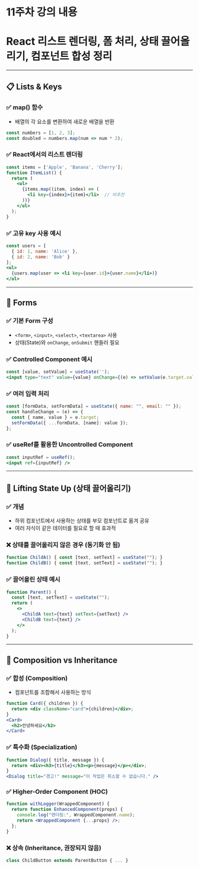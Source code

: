 # 11주차 강의 내용

# React 리스트 렌더링, 폼 처리, 상태 끌어올리기, 컴포넌트 합성 정리

---

## 📋 Lists & Keys

### ✅ map() 함수
- 배열의 각 요소를 변환하여 새로운 배열을 반환
```js
const numbers = [1, 2, 3];
const doubled = numbers.map(num => num * 2);
```

### ✅ React에서의 리스트 렌더링
```jsx
const items = ['Apple', 'Banana', 'Cherry'];
function ItemList() {
  return (
    <ul>
      {items.map((item, index) => (
        <li key={index}>{item}</li>  // 비추천
      ))}
    </ul>
  );
}
```

### ✅ 고유 key 사용 예시
```jsx
const users = [
  { id: 1, name: 'Alice' },
  { id: 2, name: 'Bob' }
];
<ul>
  {users.map(user => <li key={user.id}>{user.name}</li>)}
</ul>
```

---

## 🧾 Forms

### ✅ 기본 Form 구성
- `<form>`, `<input>`, `<select>`, `<textarea>` 사용
- 상태(State)와 `onChange`, `onSubmit` 핸들러 필요

### ✅ Controlled Component 예시
```jsx
const [value, setValue] = useState('');
<input type="text" value={value} onChange={(e) => setValue(e.target.value)} />
```

### ✅ 여러 입력 처리
```jsx
const [formData, setFormData] = useState({ name: "", email: "" });
const handleChange = (e) => {
  const { name, value } = e.target;
  setFormData({ ...formData, [name]: value });
};
```

### ✅ useRef를 활용한 Uncontrolled Component
```jsx
const inputRef = useRef();
<input ref={inputRef} />
```

---

## 🔼 Lifting State Up (상태 끌어올리기)

### ✅ 개념
- 하위 컴포넌트에서 사용하는 상태를 부모 컴포넌트로 옮겨 공유
- 여러 자식이 같은 데이터를 필요로 할 때 효과적

### ❌ 상태를 끌어올리지 않은 경우 (동기화 안 됨)
```jsx
function ChildA() { const [text, setText] = useState(""); }
function ChildB() { const [text, setText] = useState(""); }
```

### ✅ 끌어올린 상태 예시
```jsx
function Parent() {
  const [text, setText] = useState("");
  return (
    <>
      <ChildA text={text} setText={setText} />
      <ChildB text={text} />
    </>
  );
}
```

---

## 🧱 Composition vs Inheritance

### ✅ 합성 (Composition)
- 컴포넌트를 조합해서 사용하는 방식
```jsx
function Card({ children }) {
  return <div className="card">{children}</div>;
}
<Card>
  <h2>안녕하세요</h2>
</Card>
```

### ✅ 특수화 (Specialization)
```jsx
function Dialog({ title, message }) {
  return <div><h3>{title}</h3><p>{message}</p></div>;
}
<Dialog title="경고!" message="이 작업은 취소할 수 없습니다." />
```

### ✅ Higher-Order Component (HOC)
```jsx
function withLogger(WrappedComponent) {
  return function EnhancedComponent(props) {
    console.log("렌더링:", WrappedComponent.name);
    return <WrappedComponent {...props} />;
  };
}
```

### ❌ 상속 (Inheritance, 권장되지 않음)
```jsx
class ChildButton extends ParentButton { ... }
```
